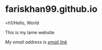 # fariskhan99.github.io
<h1/Hello, World</h1>
<p> This is my lame website</p>


<address>
  My email address is <a
                         href="mailto: fariskhan99@hotmail.com">email link</a>
</address>
</body>

</html>
